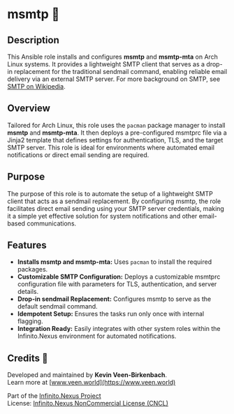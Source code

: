 # msmtp 📧

## Description

This Ansible role installs and configures **msmtp** and **msmtp-mta** on Arch Linux systems. It provides a lightweight SMTP client that serves as a drop-in replacement for the traditional sendmail command, enabling reliable email delivery via an external SMTP server. For more background on SMTP, see [SMTP on Wikipedia](https://en.wikipedia.org/wiki/SMTP).

## Overview

Tailored for Arch Linux, this role uses the `pacman` package manager to install **msmtp** and **msmtp-mta**. It then deploys a pre-configured msmtprc file via a Jinja2 template that defines settings for authentication, TLS, and the target SMTP server. This role is ideal for environments where automated email notifications or direct email sending are required.

## Purpose

The purpose of this role is to automate the setup of a lightweight SMTP client that acts as a sendmail replacement. By configuring msmtp, the role facilitates direct email sending using your SMTP server credentials, making it a simple yet effective solution for system notifications and other email-based communications.

## Features

- **Installs msmtp and msmtp-mta:** Uses `pacman` to install the required packages.
- **Customizable SMTP Configuration:** Deploys a customizable msmtprc configuration file with parameters for TLS, authentication, and server details.
- **Drop-in sendmail Replacement:** Configures msmtp to serve as the default sendmail command.
- **Idempotent Setup:** Ensures the tasks run only once with internal flagging.
- **Integration Ready:** Easily integrates with other system roles within the Infinito.Nexus environment for automated notifications.

## Credits 📝

Developed and maintained by **Kevin Veen-Birkenbach**.  
Learn more at [www.veen.world](https://www.veen.world)

Part of the [Infinito.Nexus Project](https://github.com/kevinveenbirkenbach/infinito-nexus)  
License: [Infinito.Nexus NonCommercial License (CNCL)](https://s.veen.world/cncl)